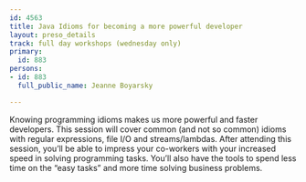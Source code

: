 ```yaml
---
id: 4563
title: Java Idioms for becoming a more powerful developer
layout: preso_details
track: full day workshops (wednesday only)
primary:
  id: 883
persons:
- id: 883
  full_public_name: Jeanne Boyarsky

---
```

Knowing programming idioms makes us more powerful and faster developers. This session will cover common (and not so common) idioms with regular expressions, file I/O and streams/lambdas. After attending this session, you’ll be able to impress your co-workers with your increased speed in solving programming tasks. You’ll also have the tools to spend less time on the “easy tasks” and more time solving business problems.